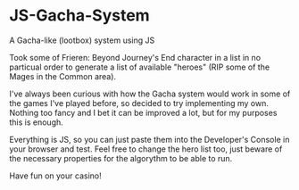 # JS-Gacha-System
A Gacha-like (lootbox) system using JS

Took some of Frieren: Beyond Journey's End character in a list in no particual order to generate a list of available "heroes" (RIP some of the Mages in the Common area).

I've always been curious with how the Gacha system would work in some of the games I've played before, so decided to try implementing my own. Nothing too fancy and I bet it can be improved a lot, but for my purposes this is enough.

Everything is JS, so you can just paste them into the Developer's Console in your browser and test. Feel free to change the hero list too, just beware of the necessary properties for the algorythm to be able to run.

Have fun on your casino!

